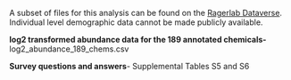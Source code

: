 A subset of files for this analysis can be found on the [Ragerlab Dataverse](). Individual level demographic data cannot be made publicly available. 

**log2 transformed abundance data for the 189 annotated chemicals-** log2_abundance_189_chems.csv

**Survey questions and answers**- Supplemental Tables S5 and S6
